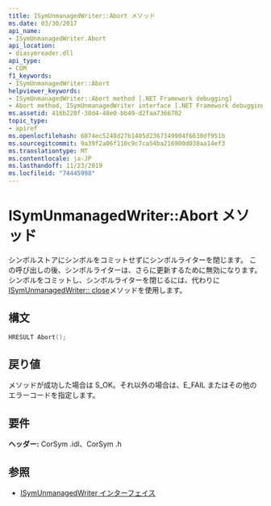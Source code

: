 ```yaml
---
title: ISymUnmanagedWriter::Abort メソッド
ms.date: 03/30/2017
api_name:
- ISymUnmanagedWriter.Abort
api_location:
- diasymreader.dll
api_type:
- COM
f1_keywords:
- ISymUnmanagedWriter::Abort
helpviewer_keywords:
- ISymUnmanagedWriter::Abort method [.NET Framework debugging]
- Abort method, ISymUnmanagedWriter interface [.NET Framework debugging]
ms.assetid: 416b220f-38d4-48e0-bb49-d2faa7366702
topic_type:
- apiref
ms.openlocfilehash: 6074ec5248d27b1405d2367349904f6630df951b
ms.sourcegitcommit: 9a39f2a06f110c9c7ca54ba216900d038aa14ef3
ms.translationtype: MT
ms.contentlocale: ja-JP
ms.lasthandoff: 11/23/2019
ms.locfileid: "74445998"
---
```

# <a name="isymunmanagedwriterabort-method"></a>ISymUnmanagedWriter::Abort メソッド
シンボルストアにシンボルをコミットせずにシンボルライターを閉じます。 この呼び出しの後、シンボルライターは、さらに更新するために無効になります。 シンボルをコミットし、シンボルライターを閉じるには、代わりに[ISymUnmanagedWriter:: close](../../../../docs/framework/unmanaged-api/diagnostics/isymunmanagedwriter-close-method.md)メソッドを使用します。  
  
## <a name="syntax"></a>構文  
  
```cpp  
HRESULT Abort();  
```  
  
## <a name="return-value"></a>戻り値  
 メソッドが成功した場合は S_OK。それ以外の場合は、E_FAIL またはその他のエラーコードを指定します。  
  
## <a name="requirements"></a>要件  
 **ヘッダー:** CorSym .idl、CorSym .h  
  
## <a name="see-also"></a>参照

- [ISymUnmanagedWriter インターフェイス](../../../../docs/framework/unmanaged-api/diagnostics/isymunmanagedwriter-interface.md)
